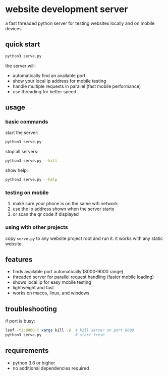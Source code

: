 # website development server

a fast threaded python server for testing websites locally and on mobile devices.

## quick start

```bash
python3 serve.py
```

the server will:
- automatically find an available port
- show your local ip address for mobile testing
- handle multiple requests in parallel (fast mobile performance)
- use threading for better speed

## usage

### basic commands

start the server:
```bash
python3 serve.py
```

stop all servers:
```bash
python3 serve.py --kill
```

show help:
```bash
python3 serve.py --help
```

### testing on mobile

1. make sure your phone is on the same wifi network
2. use the ip address shown when the server starts
3. or scan the qr code if displayed

### using with other projects

copy `serve.py` to any website project root and run it. it works with any static website.

## features

- finds available port automatically (8000-9000 range)
- threaded server for parallel request handling (faster mobile loading)
- shows local ip for easy mobile testing
- lightweight and fast
- works on macos, linux, and windows

## troubleshooting

if port is busy:
```bash
lsof -ti:8000 | xargs kill -9  # kill server on port 8000
python3 serve.py               # start fresh
```

## requirements

- python 3.6 or higher
- no additional dependencies required